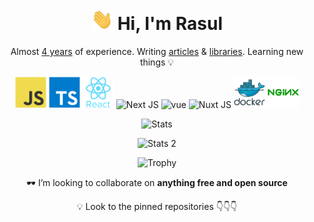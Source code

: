 <h1 align="center"><img src="https://raw.githubusercontent.com/ABSphreak/ABSphreak/master/gifs/Hi.gif" width="35px" /> Hi, I'm Rasul</h1>

<p align="center">
Almost <a href="https://www.linkedin.com/in/arslanoov/">4 years</a>  of experience. Writing <a href="https://new.arslanoov.space">articles</a> & <a href="https://www.npmjs.com/~arslanoov">libraries</a>. Learning new things 💡
</p>

<p align="center">
  <img src="https://raw.githubusercontent.com/devicons/devicon/master/icons/javascript/javascript-original.svg" alt="JavaScript" width="50" height="50"/>
  <img src="https://raw.githubusercontent.com/devicons/devicon/master/icons/typescript/typescript-original.svg" alt="TypeScript" width="50" height="50"/>
  <img src="https://raw.githubusercontent.com/devicons/devicon/master/icons/react/react-original-wordmark.svg" alt="React JS" width="50" height="50"/>
  <img src="https://user-images.githubusercontent.com/51407990/230782687-af00c698-8021-4b58-a7b7-d75d5cb93d18.png" alt="Next JS" height="50" />
  <img src="https://upload.wikimedia.org/wikipedia/commons/9/95/Vue.js_Logo_2.svg" alt="vue" width="50" height="50"/>
  <img src="https://user-images.githubusercontent.com/51407990/133729230-fbc2ba80-1432-4821-80ff-a47e0f3a43f7.png" alt="Nuxt JS" width="50" height="50"/>
  <img src="https://raw.githubusercontent.com/devicons/devicon/master/icons/docker/docker-original-wordmark.svg" alt="Docker" width="50" height="50"/>
  <img src="https://raw.githubusercontent.com/devicons/devicon/master/icons/nginx/nginx-original.svg" alt="Nginx" width="50" height="50"/>
</p>


<p align="center">
  <img src="https://github-readme-streak-stats.herokuapp.com/?user=Arslanoov&background=FFFFFF&dates=000000&hide_border=true&currStreakNum=black" alt="Stats" />
</p>

<p align="center">
  <img src="https://github-readme-stats.vercel.app/api?username=Arslanoov&show_icons=true&hide_border=true&title_color=000&icon_color=f29132" alt="Stats 2" />
</p>

<p align="center">
  <img src="https://github-profile-trophy.vercel.app/?username=Arslanoov&column=4" alt="Trophy" />
</p>

<p align="center">🕶 I’m looking to collaborate on <b>anything free and open source</b></p>
<p align="center">💡 Look to the pinned repositories 👇👇👇</b></p>
